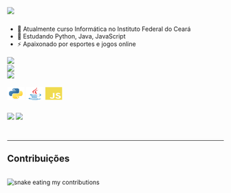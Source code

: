 

<h1 align="left">
    <img src="https://readme-typing-svg.herokuapp.com/?font=Righteous&size=35&left=true&left=true&width=500&height=70&duration=4000&lines=Opa+👋;+eu+sou+o;Matheus!;" />
</h1>

- 🔭 Atualmente curso Informática no Instituto Federal do Ceará
- 🌱 Estudando Python, Java, JavaScript
- ⚡ Apaixonado por esportes e jogos online

<a href="https://github.com/anuraghazra/github-readme-stats">
  <img align="center" src="https://github-readme-stats-sigma-five.vercel.app/api?username=matheusct27&show_icons=true&theme=dracula&count_private=true"/><br>
  <img align="center" src="https://github-readme-streak-stats.herokuapp.com/?user=matheusct27&theme=dracula"/><br>
  <img height="center" src="https://github-readme-stats-sigma-five.vercel.app/api/top-langs/?username=matheusct27&layout=compact&langs_count=16&theme=dracula"/>
</a>

<div style="display: inline_block"><br>
  <img align="center" alt="Rafa-Python" height="30" width="40" src="https://raw.githubusercontent.com/devicons/devicon/master/icons/python/python-original.svg">
   <img align="center" alt="Rafa-Python" height="30" width="40" src="https://raw.githubusercontent.com/devicons/devicon/master/icons/java/java-original.svg">
  <img align="center" alt="Rafa-Js" height="30" width="40" src="https://raw.githubusercontent.com/devicons/devicon/master/icons/javascript/javascript-plain.svg">
</div>

## 

<div>

  <a href="https://instagram.com/matheusct27" target="_blank"><img src="https://img.shields.io/badge/-Instagram-%23E4405F?style=for-the-badge&logo=instagram&logoColor=white" target="_blank"></a>
  <a href="https://open.spotify.com/user/mathrm27" target="_blank"><img src="https://img.shields.io/badge/Spotify-1ED760?&style=for-the-badge&logo=spotify&logoColor=white" target="_blank"></a>

</div>

<br/>
<hr/>

<div align="left">
  <h2> Contribuições </h2>
  <br>
  <img alt="snake eating my contributions" src="https://raw.githubusercontent.com/matheusct27/matheusct27/output/github-contribution-grid-snake.svg" />
  
  <br/><br/><br/>
</div>
